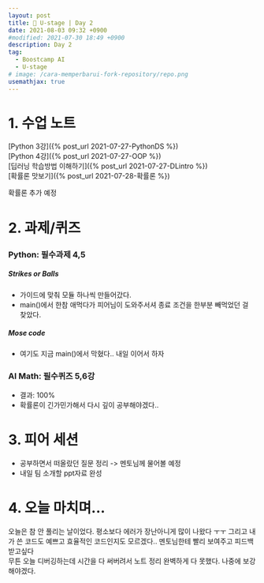 ```yaml
---
layout: post
title: 📔 U-stage | Day 2
date: 2021-08-03 09:32 +0900
#modified: 2021-07-30 18:49 +0900
description: Day 2
tag:
  - Boostcamp AI
  - U-stage
# image: /cara-memperbarui-fork-repository/repo.png
usemathjax: true
---
```


# 1. 수업 노트

[Python 3강]({% post_url 2021-07-27-PythonDS %})
<br/>
[Python 4강]({% post_url 2021-07-27-OOP %})
<br/>
[딥러닝 학습방법 이해하기]({% post_url 2021-07-27-DLintro %})
<br/>
[확률론 맛보기]({% post_url 2021-07-28-확률론 %})

확률론 추가 예정

# 2. 과제/퀴즈

### Python: 필수과제 4,5

##### Strikes or Balls
* 가이드에 맞춰 모듈 하나씩 만들어갔다.
* main()에서 한참 애먹다가 피어님이 도와주서셔 종료 조건을 한부분 빼먹었던 걸 찾았다.

##### Mose code
* 여기도 지금 main()에서 막혔다.. 내일 이어서 하자

### AI Math: 필수퀴즈 5,6강
* 결과: 100%
* 확률론이 긴가민가해서 다시 깊이 공부해야겠다..

# 3. 피어 세션

* 공부하면서 떠올랐던 질문 정리 -> 멘토님께 물어볼 예정
* 내일 팀 소개할 ppt자료 완성

# 4. 오늘 마치며...

오늘은 참 안 풀리는 날이었다. 평소보다 에러가 장난아니게 많이 나왔다 ㅜㅜ 그리고 내가 쓴 코드도 예쁘고 효율적인 코드인지도 모르겠다.. 멘토님한테 빨리 보여주고 피드백 받고싶다 <br>
무튼 오늘 디버깅하는데 시간을 다 써버려서 노트 정리 완벽하게 다 못했다. 나중에 보강해야겠다.